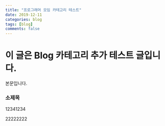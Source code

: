 ```yaml
---
title: "프로그래머 모임 카테고리 테스트"
date: 2019-12-11
categories: blog
tags: [blog]
comments: false
---
```



# 이 글은 Blog 카테고리 추가 테스트 글입니다.

본문입니다.

### 소제목 

12341234

22222222